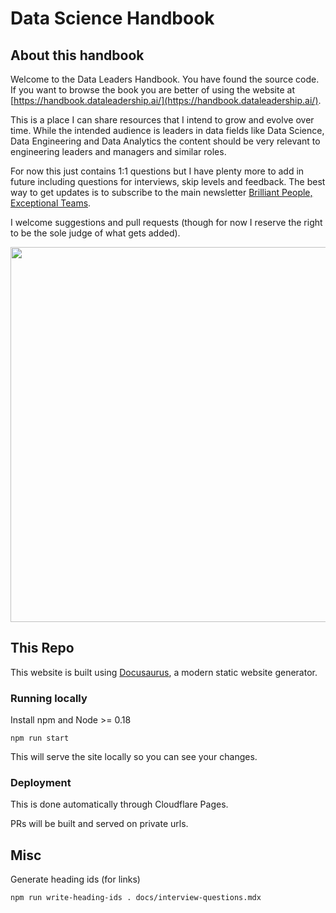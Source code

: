 # Data Science Handbook

## About this handbook

Welcome to the Data Leaders Handbook. You have found the source code. If you want to browse the book you are better of using the website at [https://handbook.dataleadership.ai/](https://handbook.dataleadership.ai/).

This is a place I can share resources that I intend to grow and evolve over time. While the intended audience is leaders in data fields like Data Science, Data Engineering and Data Analytics the content should be very relevant to engineering leaders and managers and similar roles.

For now this just contains 1:1 questions but I have plenty more to add in future including questions for interviews, skip levels and feedback. The best way to get updates is to subscribe to the main newsletter [Brilliant People, Exceptional Teams](https://newsletter.ryanvarley.com).

I welcome suggestions and pull requests (though for now I reserve the right to be the sole judge of what gets added).

<img src="https://github.com/user-attachments/assets/3556d65c-6ade-46ff-aea6-2674e9822790" width="600px">

## This Repo

This website is built using [Docusaurus](https://docusaurus.io/), a modern static website generator.

### Running locally

Install npm and Node >= 0.18

```
npm run start
```

This will serve the site locally so you can see your changes.

### Deployment

This is done automatically through Cloudflare Pages.

PRs will be built and served on private urls.

## Misc

Generate heading ids (for links)

```
npm run write-heading-ids . docs/interview-questions.mdx
```

